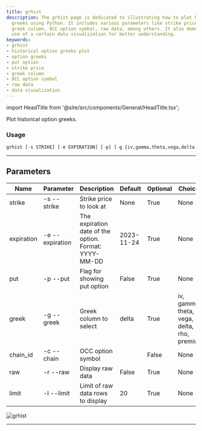 ```yaml
---
title: grhist
description: The grhist page is dedicated to illustrating how to plot historical option
  greeks using Python. It includes various parameters like strike price, put option,
  greek column, OCC option symbol, raw data, among others. It also demonstrates the
  use of a certain data visualization for better understanding.
keywords:
- grhist
- historical option greeks plot
- option greeks
- put option
- strike price
- greek column
- OCC option symbol
- raw data
- data visualization
---
```


import HeadTitle from '@site/src/components/General/HeadTitle.tsx';

<HeadTitle title="stocks /options/grhist - Reference | OpenBB Terminal Docs" />

Plot historical option greeks.

### Usage

```python wordwrap
grhist [-s STRIKE] [-e EXPIRATION] [-p] [-g {iv,gamma,theta,vega,delta,rho,premium}] -c CHAIN_ID [-r] [-l LIMIT]
```

---

## Parameters

| Name | Parameter | Description | Default | Optional | Choices |
| ---- | --------- | ----------- | ------- | -------- | ------- |
| strike | -s  --strike | Strike price to look at | None | True | None |
| expiration | -e  --expiration | The expiration date of the option. Format: YYYY-MM-DD | 2023-11-24 | True | None |
| put | -p  --put | Flag for showing put option | False | True | None |
| greek | -g  --greek | Greek column to select | delta | True | iv, gamma, theta, vega, delta, rho, premium |
| chain_id | -c  --chain | OCC option symbol |  | False | None |
| raw | -r  --raw | Display raw data | False | True | None |
| limit | -l  --limit | Limit of raw data rows to display | 20 | True | None |

![grhist](https://user-images.githubusercontent.com/46355364/154278932-086a0005-be71-4493-843d-3f9100a60905.png)

---
